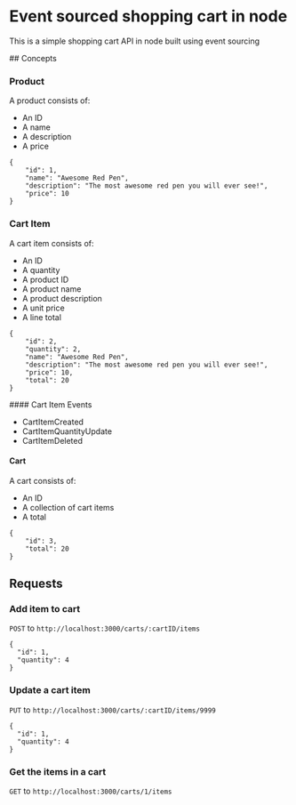 # Event sourced shopping cart in node

This is a simple shopping cart API in node built using event sourcing

## Concepts

### Product

A product consists of:

- An ID
- A name
- A description
- A price

```
{
    "id": 1,
    "name": "Awesome Red Pen",
    "description": "The most awesome red pen you will ever see!",
    "price": 10
}
```

### Cart Item

A cart item consists of:

- An ID
- A quantity
- A product ID
- A product name
- A product description
- A unit price
- A line total

```
{
    "id": 2,
    "quantity": 2,
    "name": "Awesome Red Pen",
    "description": "The most awesome red pen you will ever see!",
    "price": 10,
    "total": 20
}
```

#### Cart Item Events

- CartItemCreated
- CartItemQuantityUpdate
- CartItemDeleted

#### Cart

A cart consists of:

- An ID
- A collection of cart items
- A total

```
{
    "id": 3,
    "total": 20
}
```

## Requests

### Add item to cart

`POST` to `http://localhost:3000/carts/:cartID/items`

```
{
  "id": 1,
  "quantity": 4
}
```

### Update a cart item

`PUT` to `http://localhost:3000/carts/:cartID/items/9999`

```
{
  "id": 1,
  "quantity": 4
}
```

### Get the items in a cart

`GET` to `http://localhost:3000/carts/1/items`